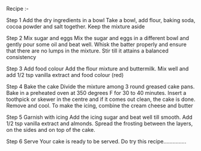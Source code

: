 Recipe :-



Step 1  Add the dry ingredients in a bowl
Take a bowl, add flour, baking soda, cocoa powder and salt together. Keep the mixture aside

Step 2  Mix sugar and eggs
Mix the sugar and eggs in a different bowl and gently pour some oil and beat well. Whisk the batter properly and ensure that there are no lumps in the mixture. Stir till it attains a balanced consistency

Step 3 Add food colour
Add the flour mixture and buttermilk. Mix well and add 1/2 tsp vanilla extract and food colour (red)

Step 4 Bake the cake
Divide the mixture among 3 round greased cake pans. Bake in a preheated oven at 350 degrees F for 30 to 40 minutes. Insert a toothpick or skewer in the centre and if it comes out clean, the cake is done. Remove and cool. To make the icing, combine the cream cheese and butter

Step 5 Garnish with icing
Add the icing sugar and beat well till smooth. Add 1/2 tsp vanilla extract and almonds. Spread the frosting between the layers, on the sides and on top of the cake.

Step 6 Serve
Your cake is ready to be served. Do try this recipe...............